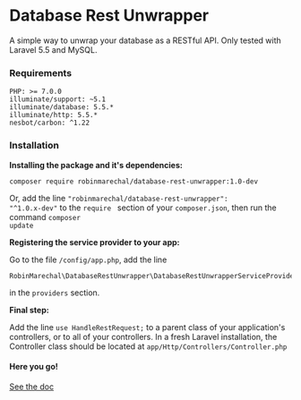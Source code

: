 # Database Rest Unwrapper

A simple way to unwrap your database as a RESTful API.
Only tested with Laravel 5.5 and MySQL. 

### Requirements
```
PHP: >= 7.0.0
illuminate/support: ~5.1
illuminate/database: 5.5.*
illuminate/http: 5.5.*
nesbot/carbon: ^1.22
```
### Installation

**Installing the package and it's dependencies:**
```
composer require robinmarechal/database-rest-unwrapper:1.0-dev
```
Or, add the line <code>"robinmarechal/database-rest-unwrapper": "^1.0.x-dev"</code> to the <code>require </code> section of your <code>composer.json</code>, then run the command <code>composer update</code>

**Registering the service provider to your app:**

Go to the file `/config/app.php`, add the line 
```
RobinMarechal\DatabaseRestUnwrapper\DatabaseRestUnwrapperServiceProvider::class,
```
in the `providers` section.

**Final step:**

Add the line `use HandleRestRequest;` to a parent class of your application's controllers, or to all of your controllers. 
In a fresh Laravel installation, the Controller class should be located at `app/Http/Controllers/Controller.php`

#### **Here you go!**

[See the doc](http://github.com/RobinMarechal/database-rest-unwrapper/documentation.md "See the doc")
